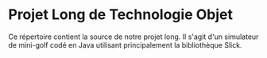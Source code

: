 # Projet Long de Technologie Objet

Ce répertoire contient la source de notre projet long. Il s'agit d'un simulateur de mini-golf codé en Java utilisant principalement la bibliothèque Slick.